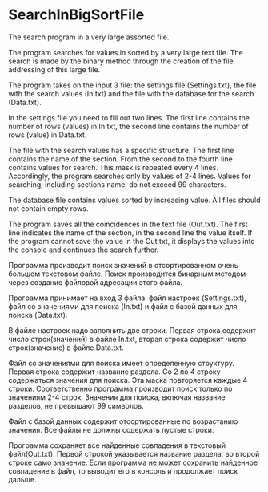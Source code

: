# SearchInBigSortFile
The search program in a very large assorted file.


The program searches for values in sorted by a very large text file. The search is made by the binary method through the creation of the file addressing of this large file.

The program takes on the input 3 file: the settings file (Settings.txt), the file with the search values (In.txt) and the file with the database for the search (Data.txt).

In the settings file you need to fill out two lines. The first line contains the number of rows (values) in In.txt, the second line contains the number of rows (value) in Data.txt.

The file with the search values has a specific structure. The first line contains the name of the section. From the second to the fourth line contains values for search. This mask is repeated every 4 lines. Accordingly, the program searches only by values of 2-4 lines. Values for searching, including sections name, do not exceed 99 characters.

The database file contains values sorted by increasing value. All files should not contain empty rows.

The program saves all the coincidences in the text file (Out.txt). The first line indicates the name of the section, in the second line the value itself. If the program cannot save the value in the Out.txt, it displays the values into the console and continues the search further.



Программа производит поиск значений в отсортированном очень большом текстовом файле. Поиск производится бинарным методом через создание файловой адресации этого файла.

Программа принимает на вход 3 файла: файл настроек (Settings.txt), файл со значениями для поиска (In.txt) и файл с базой данных для поиска (Data.txt).

В файле настроек надо заполнить две строки. Первая строка содержит число строк(значений) в файле In.txt, вторая строка содержит число строк(значение) в файле Data.txt.

Файл со значениями для поиска имеет определенную структуру. Первая строка содержит название раздела. Со 2 по 4 строку содержаться значения для поиска. Эта маска повторяется каждые 4 строки. Соответственно программа производит поиск только по значениям 2-4 строк. Значения для поиска, включая название разделов, не превышают 99 символов.

Файл с базой данных содержит отсортированные по возрастанию значения. Все файлы не должны содержать пустые строки.

Программа сохраняет все найденные совпадения в текстовый файл(Out.txt). Первой строкой указывается название раздела, во второй строке само значение. Если программа не может сохранить найденное совпадение в файл, то выводит его в консоль и продолжает поиск дальше.
